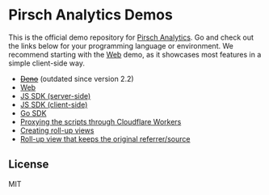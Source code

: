 # Pirsch Analytics Demos

This is the official demo repository for [Pirsch Analytics](https://pirsch.io). Go and check out the links below for your programming language or environment. We recommend starting with the [Web](/web) demo, as it showcases most features in a simple client-side way.

* ~~[Deno](/deno)~~ (outdated since version 2.2)
* [Web](/web)
* [JS SDK (server-side)](/js-sdk)
* [JS SDK (client-side)](/js-sdk-web)
* [Go SDK](/go-sdk)
* [Proxying the scripts through Cloudflare Workers](/cloudflare-workers)
* [Creating roll-up views](/rollup)
* [Roll-up view that keeps the original referrer/source](/web-redirect)

## License

MIT

